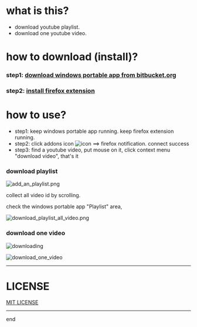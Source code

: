 
# what is this?

 - download youtube playlist.
 - download one youtube video.

# how to download (install)?

### step1: [download windows portable app from bitbucket.org](https://bitbucket.org/vacantthinker/queue-download-desktop/downloads/)
### step2: [install firefox extension](https://addons.mozilla.org/en-US/firefox/addon/youtube-playlist-download/)

# how to use?
 - step1: keep windows portable app running. keep firefox extension running.
 - step2: click addons icon ![icon](https://bitbucket.org/vacantthinker/queue-download-desktop/raw/9323a0e142ea5c2c9469f5e49e64f8761ddf8ac7/image/48.png) ==> firefox notification. connect success
 - step3: find a youtube video, put mouse on it, click context menu "download video", that's it

### download playlist

![add_an_playlist.png](https://bitbucket.org/vacantthinker/queue-download-desktop/raw/4c892aeb523430f54a62a9016f426da5370e180d/image/add_an_playlist.png)


 collect all video id by scrolling.

check the windows portable app "Playlist" area,

![download_playlist_all_video.png](https://bitbucket.org/vacantthinker/queue-download-desktop/raw/4c892aeb523430f54a62a9016f426da5370e180d/image/download_playlist_all_video.png)

### download one video

![downloading](https://bitbucket.org/vacantthinker/queue-download-desktop/raw/1dc391462911b013b2e8d777ae1f87bdd9566249/image/downloadinfo.png)

![download_one_video](https://bitbucket.org/vacantthinker/queue-download-desktop/raw/4c892aeb523430f54a62a9016f426da5370e180d/image/download_one_video.png)


---

# LICENSE

[MIT LICENSE](https://github.com/queue-download-youtube-playlist/queue-download-desktop/blob/main/LICENSE)

---

end